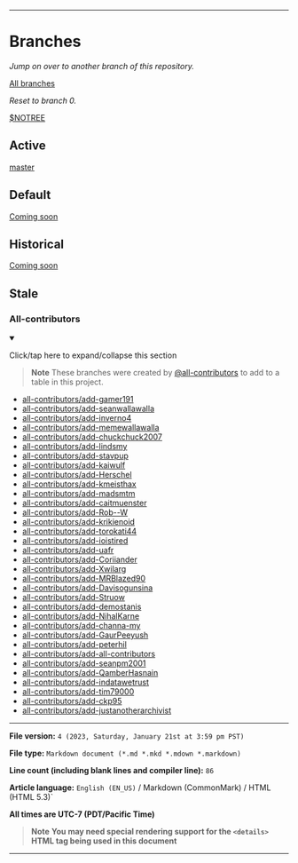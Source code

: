 
***

# Branches

_Jump on over to another branch of this repository._

[All branches](https://github.com/seanpm2001/seanpm2001/branches/)

_Reset to branch 0._

[$NOTREE](https://github.com/seanpm2001/seanpm2001/)

## Active

[master](https://github.com/seanpm2001/seanpm2001/tree/master/)

## Default

[Coming soon](https://www.example.com/)

## Historical

[Coming soon](https://www.example.com/)

## Stale

### All-contributors

<details open><summary><p lang="en">Click/tap here to expand/collapse this section</p></summary>

> **Note** These branches were created by [@all-contributors](https://github.com/all-contributors/) to add to a table in this project.

- [all-contributors/add-gamer191](https://github.com/seanpm2001/seanpm2001/tree/all-contributors/add-gamer191/)
- [all-contributors/add-seanwallawalla](https://github.com/seanpm2001/seanpm2001/tree/all-contributors/add-seanwallawalla/)
- [all-contributors/add-inverno4](https://github.com/seanpm2001/seanpm2001/tree/all-contributors/add-inverno4/)
- [all-contributors/add-memewallawalla](https://github.com/seanpm2001/seanpm2001/tree/all-contributors/add-memewallawalla/)
- [all-contributors/add-chuckchuck2007](https://github.com/seanpm2001/seanpm2001/tree/all-contributors/add-chuckchuck2007/)
- [all-contributors/add-lindsmy](https://github.com/seanpm2001/seanpm2001/tree/all-contributors/add-lindsmy/)
- [all-contributors/add-stavpup](https://github.com/seanpm2001/seanpm2001/tree/all-contributors/add-stavpup/)
- [all-contributors/add-kaiwulf](https://github.com/seanpm2001/seanpm2001/tree/all-contributors/add-kaiwulf/)
- [all-contributors/add-Herschel](https://github.com/seanpm2001/seanpm2001/tree/all-contributors/add-Herschel/)
- [all-contributors/add-kmeisthax](https://github.com/seanpm2001/seanpm2001/tree/all-contributors/add-kmeisthax/)
- [all-contributors/add-madsmtm](https://github.com/seanpm2001/seanpm2001/tree/all-contributors/add-madsmtm/)
- [all-contributors/add-caitmuenster](https://github.com/seanpm2001/seanpm2001/tree/all-contributors/add-caitmuenster/)
- [all-contributors/add-Rob--W](https://github.com/seanpm2001/seanpm2001/tree/all-contributors/add-Rob--W/)
- [all-contributors/add-krikienoid](https://github.com/seanpm2001/seanpm2001/tree/all-contributors/add-krikienoid/)
- [all-contributors/add-torokati44](https://github.com/seanpm2001/seanpm2001/tree/all-contributors/add-torokati44/)
- [all-contributors/add-ioistired](https://github.com/seanpm2001/seanpm2001/tree/all-contributors/add-ioistired/)
- [all-contributors/add-uafr](https://github.com/seanpm2001/seanpm2001/tree/all-contributors/add-uafr/)
- [all-contributors/add-Coriiander](https://github.com/seanpm2001/seanpm2001/tree/all-contributors/add-Coriiander/)
- [all-contributors/add-Xwilarg](https://github.com/seanpm2001/seanpm2001/tree/all-contributors/add-Xwilarg/)
- [all-contributors/add-MRBlazed90](https://github.com/seanpm2001/seanpm2001/tree/all-contributors/add-MRBlazed90/)
- [all-contributors/add-Davisogunsina](https://github.com/seanpm2001/seanpm2001/tree/all-contributors/add-Davisogunsina/)
- [all-contributors/add-Struow](https://github.com/seanpm2001/seanpm2001/tree/all-contributors/add-Struow/)
- [all-contributors/add-demostanis](https://github.com/seanpm2001/seanpm2001/tree/all-contributors/add-demostanis/)
- [all-contributors/add-NihalKarne](https://github.com/seanpm2001/seanpm2001/tree/all-contributors/add-NihalKarne/)
- [all-contributors/add-channa-my](https://github.com/seanpm2001/seanpm2001/tree/all-contributors/add-channa-my/)
- [all-contributors/add-GaurPeeyush](https://github.com/seanpm2001/seanpm2001/tree/all-contributors/add-GaurPeeyush/)
- [all-contributors/add-peterhil](https://github.com/seanpm2001/seanpm2001/tree/all-contributors/add-peterhil/)
- [all-contributors/add-all-contributors](https://github.com/seanpm2001/seanpm2001/tree/all-contributors/add-all-contributors/)
- [all-contributors/add-seanpm2001](https://github.com/seanpm2001/seanpm2001/tree/all-contributors/add-seanpm2001/)
- [all-contributors/add-QamberHasnain](https://github.com/seanpm2001/seanpm2001/tree/all-contributors/add-Qamberhasnain/)
- [all-contributors/add-indatawetrust](https://github.com/seanpm2001/seanpm2001/tree/all-contributors/add-indatawetrust/)
- [all-contributors/add-tim79000](https://github.com/seanpm2001/seanpm2001/tree/all-contributors/add-tim79000/)
- [all-contributors/add-ckp95](https://github.com/seanpm2001/seanpm2001/tree/all-contributors/add-ckp95/)
- [all-contributors/add-justanotherarchivist](https://github.com/seanpm2001/seanpm2001/tree/all-contributors/add-JustAnotherArchivist)

</details>

***

**File version:** `4 (2023, Saturday, January 21st at 3:59 pm PST)`

**File type:** `Markdown document (*.md *.mkd *.mdown *.markdown)`

**Line count (including blank lines and compiler line):** `86`

**Article language:** `English (EN_US)` / Markdown (CommonMark) / HTML (HTML 5.3)`

**All times are UTC-7 (PDT/Pacific Time)**

> **Note** **You may need special rendering support for the `<details>` HTML tag being used in this document**

***
